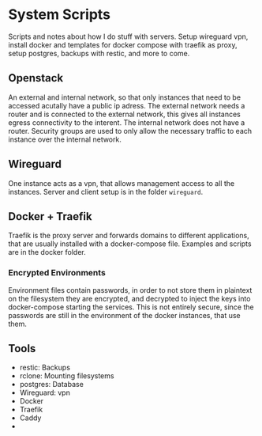 # System Scripts

Scripts and notes about how I do stuff with servers. Setup wireguard vpn, install docker and templates for docker compose with traefik as proxy, setup postgres, backups with restic, and more to come.

## Openstack

An external and internal network, so that only instances that need to be accessed acutally have a public ip adress. The external network needs a router and is connected to the external network, this gives
all instances egress connectivity to the interent. The internal network does not have a router. Security groups are used to only allow the necessary traffic to each instance over the internal network.

## Wireguard

One instance acts as a vpn, that allows management access to all the instances. Server and client setup is in the folder `wireguard`.

## Docker + Traefik

Traefik is the proxy server and forwards domains to different applications, that are usually installed with a docker-compose file. Examples and scripts are in the docker folder.

### Encrypted Environments

Environment files contain passwords, in order to not store them in plaintext on the filesystem they are encrypted, and decrypted to inject the keys into docker-compose starting the services. This is not
entirely secure, since the passwords are still in the environment of the docker instances, that use them.

## Tools
- restic: Backups
- rclone: Mounting filesystems
- postgres: Database
- Wireguard: vpn
- Docker
- Traefik
- Caddy
-
